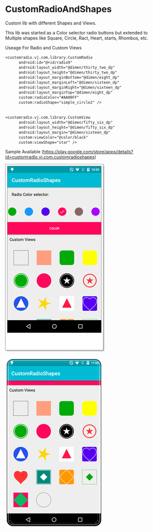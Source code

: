 # CustomRadioAndShapes
Custom lib with different Shapes and Views. 

This lib was started as a Color selector radio buttons but extended to Multiple shapes like 
Square, Circle, Ract, Heart, starts, Rhombus, etc.

 

Useage For Radio and Custom Views
```android
<customradio.vj.com.library.CustomRadio
      android:id="@+id/radio9"
      android:layout_width="@dimen/thirty_two_dp"
      android:layout_height="@dimen/thirty_two_dp"
      android:layout_marginBottom="@dimen/eight_dp"
      android:layout_marginLeft="@dimen/sixteen_dp"
      android:layout_marginRight="@dimen/sixteen_dp"
      android:layout_marginTop="@dimen/eight_dp"
      custom:radioColor="#AA00FF"
      custom:radioShape="simple_circle2" />
 
 
<customradio.vj.com.library.CustomView
      android:layout_width="@dimen/fifty_six_dp"
      android:layout_height="@dimen/fifty_six_dp"
      android:layout_margin="@dimen/sixteen_dp"
      custom:viewColor="@color/black"
      custom:viewShape="star" />
```



Sample Available (https://play.google.com/store/apps/details?id=customradio.vj.com.customradioshapes)

![ScreenShot](https://github.com/VishalJogiya/CustomRadioAndShapes/blob/master/device-2017-08-01-105409.png)

![ScreenShot](https://github.com/VishalJogiya/CustomRadioAndShapes/blob/master/device-2017-08-01-110044.png)



